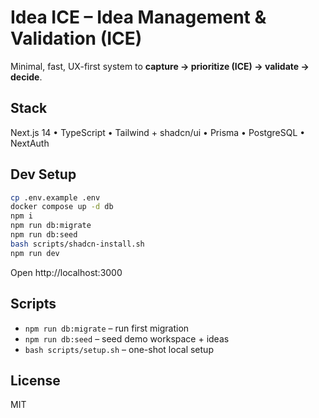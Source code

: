 # Idea ICE – Idea Management & Validation (ICE)

Minimal, fast, UX-first system to **capture → prioritize (ICE) → validate → decide**.

## Stack
Next.js 14 • TypeScript • Tailwind + shadcn/ui • Prisma • PostgreSQL • NextAuth

## Dev Setup
```bash
cp .env.example .env
docker compose up -d db
npm i
npm run db:migrate
npm run db:seed
bash scripts/shadcn-install.sh
npm run dev
```
Open http://localhost:3000

## Scripts
- `npm run db:migrate` – run first migration
- `npm run db:seed` – seed demo workspace + ideas
- `bash scripts/setup.sh` – one-shot local setup

## License
MIT
